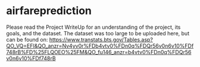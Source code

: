 # airfareprediction
Please read the Project WriteUp for an understanding of the project, its goals, and the dataset. The dataset was too large to be uploaded here, but can be found on: https://www.transtats.bts.gov/Tables.asp?QO_VQ=EFI&QO_anzr=Nv4yv0r%FDb4vtv0%FDn0q%FDQr56v0n6v10%FDf748rB%FD%25FLQOEO%25FM&QO_fu146_anzr=b4vtv0%FDn0q%FDQr56v0n6v10%FDf748rB
